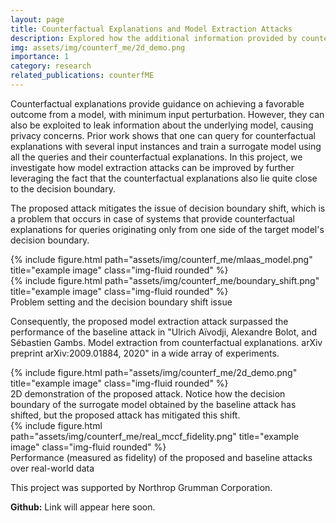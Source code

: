 ```yaml
---
layout: page
title: Counterfactual Explanations and Model Extraction Attacks
description: Explored how the additional information provided by counterfactual explanations can be exploited by an adversary in-order to improve model extraction attacks
img: assets/img/counterf_me/2d_demo.png
importance: 1
category: research
related_publications: counterfME
---
```


Counterfactual explanations provide guidance on achieving a favorable outcome from a model, with minimum input perturbation. However, they can also be exploited to leak information about the underlying model, causing privacy concerns. Prior work shows that one can query for counterfactual explanations with several input instances and train a surrogate model using all the queries and their counterfactual explanations. In this project, we investigate how model extraction attacks can be improved by further leveraging the fact that the counterfactual explanations also lie quite close to the decision boundary.

The proposed attack mitigates the issue of decision boundary shift, which is a problem that occurs in case of systems that provide counterfactual explanations for queries originating only from one side of the target model's decision boundary.
<div class="row">
    <div class="col-sm-8 mt-3 mt-md-0">
        {% include figure.html path="assets/img/counterf_me/mlaas_model.png" title="example image" class="img-fluid rounded" %}
    </div>
    <div class="col-sm-8 mt-3 mt-md-0">
        {% include figure.html path="assets/img/counterf_me/boundary_shift.png" title="example image" class="img-fluid rounded" %}
    </div>
</div>
<div class="caption">
    Problem setting and the decision boundary shift issue
</div>

Consequently, the proposed model extraction attack surpassed the performance of the baseline attack in "Ulrich Aïvodji, Alexandre Bolot, and Sébastien Gambs. Model extraction from counterfactual explanations. arXiv preprint arXiv:2009.01884, 2020" in a wide array of experiments.
<div class="row">
    <div class="col-sm mt-3 mt-md-0">
        {% include figure.html path="assets/img/counterf_me/2d_demo.png" title="example image" class="img-fluid rounded" %}
    </div>
</div>
<div class="caption">
    2D demonstration of the proposed attack. Notice how the decision boundary of the surrogate model obtained by the baseline attack has shifted, but the proposed attack has mitigated this shift.
</div>

<div class="row">
    <div class="col-sm mt-3 mt-md-0">
        {% include figure.html path="assets/img/counterf_me/real_mccf_fidelity.png" title="example image" class="img-fluid rounded" %}
    </div>
</div>
<div class="caption">
    Performance (measured as fidelity) of the proposed and baseline attacks over real-world data
</div>

This project was supported by Northrop Grumman Corporation.

<b>Github:</b> Link will appear here soon.

